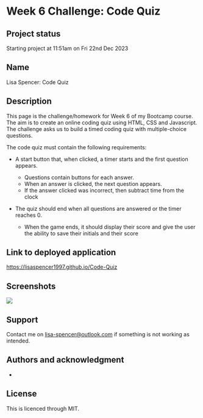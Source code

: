 # Week 6 Challenge: Code Quiz

## Project status
Starting project at 11:51am on Fri 22nd Dec 2023

## Name
Lisa Spencer: Code Quiz

## Description
This page is the challenge/homework for Week 6 of my Bootcamp course. The aim is to create an online coding quiz using HTML, CSS and Javascript. The challenge asks us to build a timed coding quiz with multiple-choice questions. 

The code quiz must contain the following requirements:

* A start button that, when clicked, a timer starts and the first question appears.
 
  * Questions contain buttons for each answer.
  * When an answer is clicked, the next question appears.
  * If the answer clicked was incorrect, then subtract time from the clock

* The quiz should end when all questions are answered or the timer reaches 0.

  * When the game ends, it should display their score and give the user the ability to save their initials and their score

## Link to deployed application
https://lisaspencer1997.github.io/Code-Quiz

## Screenshots
![](imgs/ScreenshotWeek5Pic1.png)

## Support
Contact me on lisa-spencer@outlook.com if something is not working as intended.

## Authors and acknowledgment
* 


## License
This is licenced through MIT. 
